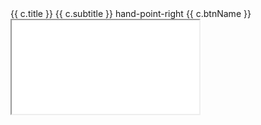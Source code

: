 <row gutter="xs">
<row-item sm="12" md="6" v-for="(c, i) in cards" :key="i" shrink style="padding-bottom: 8px;">
<card outlined :elevation="null">
<card-title>
{{ c.title }}
</card-title>
<card-subtitle>
{{ c.subtitle }}
</card-subtitle>
<card-actions>
<btn color="primary" :href="c.href">
<icon left>hand-point-right</icon>
{{ c.btnName }}
</btn>
</card-actions>
</card>
</row-item>
</row>
<iframe src="/resume.html"></iframe>

<script>
import * as compos from 'lagabu/lib/components/index.js'
export default {
  name: 'temp',
  components: {
    ...compos
  },
  data() {
    return {
      cards: [
        {
          title: 'Leetcode',
          subtitle: '个人Leetcode题解集',
          href: '/leetcode/index.html',
          btnName: 'leetcode-solution'
        },
        {
          title: 'README',
          subtitle: '建立Lagabu\'s Blog的原因',
          href: '/README.html',
          btnName: 'readme'
        }
      ]
    }
  }
}
</script>

